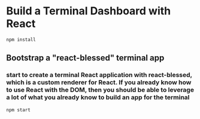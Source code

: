 # Build a Terminal Dashboard with React

`npm install`

## Bootstrap a "react-blessed"  terminal app

### start to create a terminal React application with react-blessed, which is a custom renderer for React. If you already know how to use React with the DOM, then you should be able to leverage a lot of what you already know to build an app for the terminal

`npm start`

